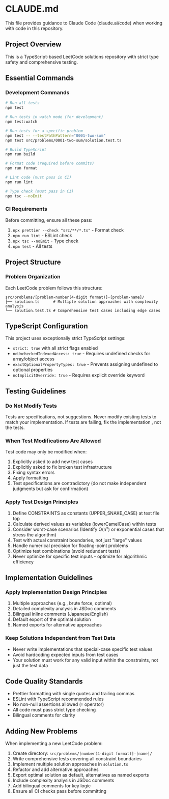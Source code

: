 # CLAUDE.md

This file provides guidance to Claude Code (claude.ai/code) when working with code in this repository.

## Project Overview

This is a TypeScript-based LeetCode solutions repository with strict type safety and comprehensive testing.

## Essential Commands

### Development Commands

```bash
# Run all tests
npm test

# Run tests in watch mode (for development)
npm test:watch

# Run tests for a specific problem
npm test -- --testPathPattern="0001-two-sum"
npm test src/problems/0001-two-sum/solution.test.ts

# Build TypeScript
npm run build

# Format code (required before commits)
npm run format

# Lint code (must pass in CI)
npm run lint

# Type check (must pass in CI)
npx tsc --noEmit
```

### CI Requirements

Before committing, ensure all these pass:

1. `npx prettier --check "src/**/*.ts"` - Format check
2. `npm run lint` - ESLint check
3. `npx tsc --noEmit` - Type check
4. `npm test` - All tests

## Project Structure

### Problem Organization

Each LeetCode problem follows this structure:

```
src/problems/[problem-number(4-digit format)]-[problem-name]/
├── solution.ts      # Multiple solution approaches with complexity analysis
└── solution.test.ts # Comprehensive test cases including edge cases
```

## TypeScript Configuration

This project uses exceptionally strict TypeScript settings:

- `strict: true` with all strict flags enabled
- `noUncheckedIndexedAccess: true` - Requires undefined checks for array/object access
- `exactOptionalPropertyTypes: true` - Prevents assigning undefined to optional properties
- `noImplicitOverride: true` - Requires explicit override keyword

## Testing Guidelines

### Do Not Modify Tests

Tests are specifications, not suggestions. Never modify existing tests to match your implementation. If tests are failing, fix the implementation , not the tests.

### When Test Modifications Are Allowed

Test code may only be modified when:

1. Explicitly asked to add new test cases
2. Explicitly asked to fix broken test infrastructure
3. Fixing syntax errors
4. Apply formatting
5. Test specifications are contradictory (do not make independent judgments but ask for confirmation)

### Apply Test Design Principles

1. Define CONSTRAINTS as constants (UPPER_SNAKE_CASE) at test file top
2. Calculate derived values as variables (lowerCamelCase) within tests
3. Consider worst-case scenarios (Identify O(n²) or exponential cases that stress the algorithm)
4. Test with actual constraint boundaries, not just "large" values
5. Handle numerical precision for floating-point problems
6. Optimize test combinations (avoid redundant tests)
7. Never optimize for specific test inputs - optimize for algorithmic efficiency

## Implementation Guidelines

### Apply Implementation Design Principles

1. Multiple approaches (e.g., brute force, optimal)
2. Detailed complexity analysis in JSDoc comments
3. Bilingual inline comments (Japanese/English)
4. Default export of the optimal solution
5. Named exports for alternative approaches

### Keep Solutions Independent from Test Data

- Never write implementations that special-case specific test values
- Avoid hardcoding expected inputs from test cases
- Your solution must work for any valid input within the constraints, not just the test data

## Code Quality Standards

- Prettier formatting with single quotes and trailing commas
- ESLint with TypeScript recommended rules
- No non-null assertions allowed (`!` operator)
- All code must pass strict type checking
- Bilingual comments for clarity

## Adding New Problems

When implementing a new LeetCode problem:

1. Create directory: `src/problems/[number(4-digit format)]-[name]/`
2. Write comprehensive tests covering all constraint boundaries
3. Implement multiple solution approaches in `solution.ts`
4. Refactor and add alternative approaches
5. Export optimal solution as default, alternatives as named exports
6. Include complexity analysis in JSDoc comments
7. Add bilingual comments for key logic
8. Ensure all CI checks pass before committing
